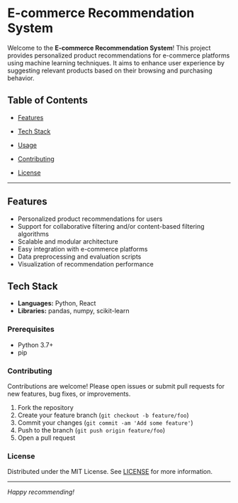 # E-commerce Recommendation System

Welcome to the **E-commerce Recommendation System**! This project provides personalized product recommendations for e-commerce platforms using machine learning techniques. It aims to enhance user experience by suggesting relevant products based on their browsing and purchasing behavior.

## Table of Contents

- [Features](#features)
- [Tech Stack](#tech-stack)
- [Usage](#usage)

- [Contributing](#contributing)
- [License](#license)

---

## Features

- Personalized product recommendations for users
- Support for collaborative filtering and/or content-based filtering algorithms
- Scalable and modular architecture
- Easy integration with e-commerce platforms
- Data preprocessing and evaluation scripts
- Visualization of recommendation performance

## Tech Stack

- **Languages:** Python, React
- **Libraries:** pandas, numpy, scikit-learn




### Prerequisites

- Python 3.7+
- pip




### Contributing

Contributions are welcome! Please open issues or submit pull requests for new features, bug fixes, or improvements.

1. Fork the repository
2. Create your feature branch (`git checkout -b feature/foo`)
3. Commit your changes (`git commit -am 'Add some feature'`)
4. Push to the branch (`git push origin feature/foo`)
5. Open a pull request

### License

Distributed under the MIT License. See [LICENSE](LICENSE) for more information.

---

*Happy recommending!*
